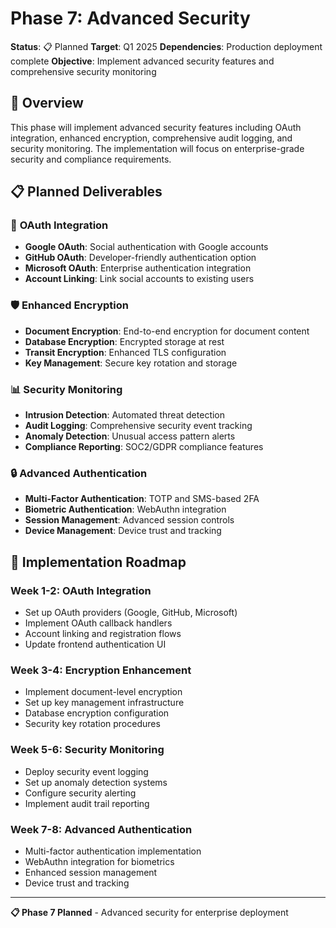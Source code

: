 # Phase 7: Advanced Security

**Status**: 📋 Planned
**Target**: Q1 2025
**Dependencies**: Production deployment complete
**Objective**: Implement advanced security features and comprehensive security monitoring

## 🎯 **Overview**

This phase will implement advanced security features including OAuth integration, enhanced encryption, comprehensive audit logging, and security monitoring. The implementation will focus on enterprise-grade security and compliance requirements.

## 📋 **Planned Deliverables**

### 🔐 **OAuth Integration**

- **Google OAuth**: Social authentication with Google accounts
- **GitHub OAuth**: Developer-friendly authentication option
- **Microsoft OAuth**: Enterprise authentication integration
- **Account Linking**: Link social accounts to existing users

### 🛡️ **Enhanced Encryption**

- **Document Encryption**: End-to-end encryption for document content
- **Database Encryption**: Encrypted storage at rest
- **Transit Encryption**: Enhanced TLS configuration
- **Key Management**: Secure key rotation and storage

### 📊 **Security Monitoring**

- **Intrusion Detection**: Automated threat detection
- **Audit Logging**: Comprehensive security event tracking
- **Anomaly Detection**: Unusual access pattern alerts
- **Compliance Reporting**: SOC2/GDPR compliance features

### 🔒 **Advanced Authentication**

- **Multi-Factor Authentication**: TOTP and SMS-based 2FA
- **Biometric Authentication**: WebAuthn integration
- **Session Management**: Advanced session controls
- **Device Management**: Device trust and tracking

## 🚀 **Implementation Roadmap**

### **Week 1-2: OAuth Integration**

- Set up OAuth providers (Google, GitHub, Microsoft)
- Implement OAuth callback handlers
- Account linking and registration flows
- Update frontend authentication UI

### **Week 3-4: Encryption Enhancement**

- Implement document-level encryption
- Set up key management infrastructure
- Database encryption configuration
- Security key rotation procedures

### **Week 5-6: Security Monitoring**

- Deploy security event logging
- Set up anomaly detection systems
- Configure security alerting
- Implement audit trail reporting

### **Week 7-8: Advanced Authentication**

- Multi-factor authentication implementation
- WebAuthn integration for biometrics
- Enhanced session management
- Device trust and tracking

---

**📋 Phase 7 Planned** - Advanced security for enterprise deployment
